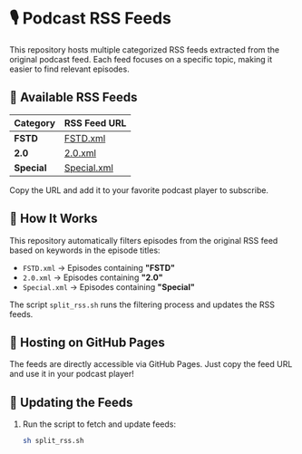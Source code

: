 # 🎙️ Podcast RSS Feeds  

This repository hosts multiple categorized RSS feeds extracted from the original podcast feed. Each feed focuses on a specific topic, making it easier to find relevant episodes.  

## 📌 Available RSS Feeds  

| Category  | RSS Feed URL |
|-----------|-------------|
| **FSTD**  | [FSTD.xml](https://guy-chan.github.io/rss_feeds/FSTD.xml) |
| **2.0**   | [2.0.xml](https://guy-chan.github.io/rss_feeds/2.0.xml) |
| **Special** | [Special.xml](https://guy-chan.github.io/rss_feeds/Special.xml) |

Copy the URL and add it to your favorite podcast player to subscribe.  

## 🔄 How It Works  

This repository automatically filters episodes from the original RSS feed based on keywords in the episode titles:  
- `FSTD.xml` → Episodes containing **"FSTD"**  
- `2.0.xml` → Episodes containing **"2.0"**  
- `Special.xml` → Episodes containing **"Special"**  

The script `split_rss.sh` runs the filtering process and updates the RSS feeds.  

## 🚀 Hosting on GitHub Pages  

The feeds are directly accessible via GitHub Pages. Just copy the feed URL and use it in your podcast player!  

## 🔧 Updating the Feeds  

1. Run the script to fetch and update feeds:  
   ```sh
   sh split_rss.sh
